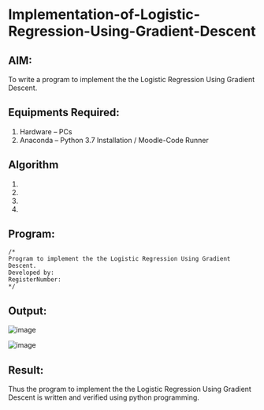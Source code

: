 # Implementation-of-Logistic-Regression-Using-Gradient-Descent

## AIM:
To write a program to implement the the Logistic Regression Using Gradient Descent.

## Equipments Required:
1. Hardware – PCs
2. Anaconda – Python 3.7 Installation / Moodle-Code Runner

## Algorithm
1. 
2. 
3. 
4. 

## Program:
```
/*
Program to implement the the Logistic Regression Using Gradient Descent.
Developed by: 
RegisterNumber:  
*/
```

## Output:

![image](https://user-images.githubusercontent.com/93427201/174129504-ba32160c-41fc-41a9-ae3c-3251673d6da9.png)

![image](https://user-images.githubusercontent.com/93427201/174129527-75faf830-acc6-4607-a6f3-06dcbb931a12.png)

## Result:
Thus the program to implement the the Logistic Regression Using Gradient Descent is written and verified using python programming.

